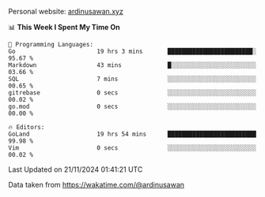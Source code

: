 Personal website: [ardinusawan.xyz](https://ardinusawan.xyz)

<!--START_SECTION:waka-->
📊 **This Week I Spent My Time On** 

```text
💬 Programming Languages: 
Go                       19 hrs 3 mins       ████████████████████████░   95.67 % 
Markdown                 43 mins             █░░░░░░░░░░░░░░░░░░░░░░░░   03.66 % 
SQL                      7 mins              ░░░░░░░░░░░░░░░░░░░░░░░░░   00.65 % 
gitrebase                0 secs              ░░░░░░░░░░░░░░░░░░░░░░░░░   00.02 % 
go.mod                   0 secs              ░░░░░░░░░░░░░░░░░░░░░░░░░   00.00 % 

🔥 Editors: 
GoLand                   19 hrs 54 mins      █████████████████████████   99.98 % 
Vim                      0 secs              ░░░░░░░░░░░░░░░░░░░░░░░░░   00.02 % 
```


 Last Updated on 21/11/2024 01:41:21 UTC
<!--END_SECTION:waka-->
Data taken from https://wakatime.com/@ardinusawan

